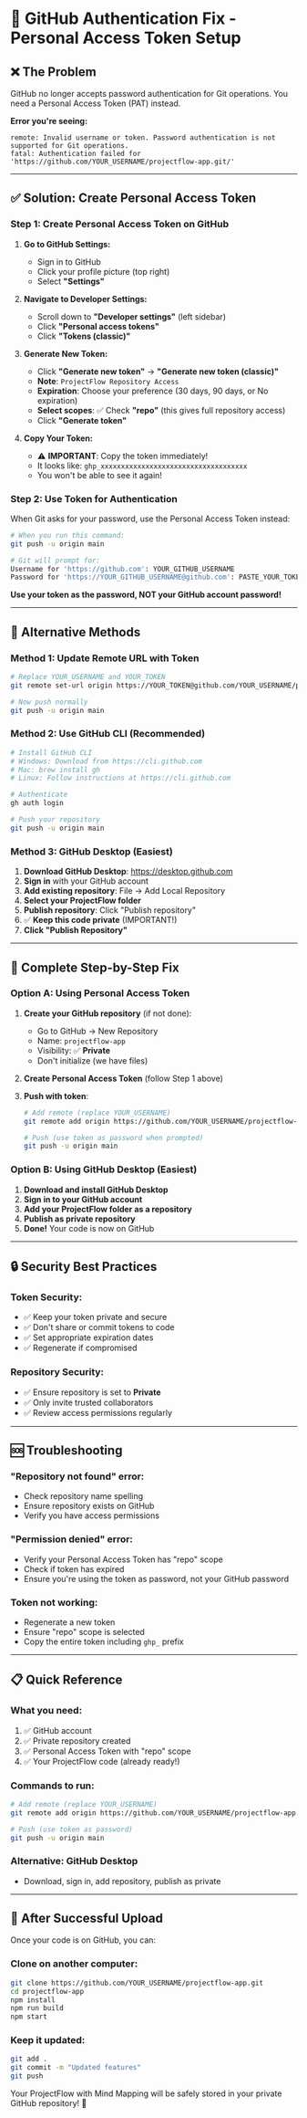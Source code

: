 # 🔐 GitHub Authentication Fix - Personal Access Token Setup

## ❌ The Problem
GitHub no longer accepts password authentication for Git operations. You need a Personal Access Token (PAT) instead.

**Error you're seeing:**
```
remote: Invalid username or token. Password authentication is not supported for Git operations.
fatal: Authentication failed for 'https://github.com/YOUR_USERNAME/projectflow-app.git/'
```

---

## ✅ Solution: Create Personal Access Token

### **Step 1: Create Personal Access Token on GitHub**

1. **Go to GitHub Settings:**
   - Sign in to GitHub
   - Click your profile picture (top right)
   - Select **"Settings"**

2. **Navigate to Developer Settings:**
   - Scroll down to **"Developer settings"** (left sidebar)
   - Click **"Personal access tokens"**
   - Click **"Tokens (classic)"**

3. **Generate New Token:**
   - Click **"Generate new token"** → **"Generate new token (classic)"**
   - **Note**: `ProjectFlow Repository Access`
   - **Expiration**: Choose your preference (30 days, 90 days, or No expiration)
   - **Select scopes**: ✅ Check **"repo"** (this gives full repository access)
   - Click **"Generate token"**

4. **Copy Your Token:**
   - ⚠️ **IMPORTANT**: Copy the token immediately!
   - It looks like: `ghp_xxxxxxxxxxxxxxxxxxxxxxxxxxxxxxxxxxxx`
   - You won't be able to see it again!

### **Step 2: Use Token for Authentication**

When Git asks for your password, use the Personal Access Token instead:

```bash
# When you run this command:
git push -u origin main

# Git will prompt for:
Username for 'https://github.com': YOUR_GITHUB_USERNAME
Password for 'https://YOUR_GITHUB_USERNAME@github.com': PASTE_YOUR_TOKEN_HERE
```

**Use your token as the password, NOT your GitHub account password!**

---

## 🚀 Alternative Methods

### **Method 1: Update Remote URL with Token**
```bash
# Replace YOUR_USERNAME and YOUR_TOKEN
git remote set-url origin https://YOUR_TOKEN@github.com/YOUR_USERNAME/projectflow-app.git

# Now push normally
git push -u origin main
```

### **Method 2: Use GitHub CLI (Recommended)**
```bash
# Install GitHub CLI
# Windows: Download from https://cli.github.com
# Mac: brew install gh
# Linux: Follow instructions at https://cli.github.com

# Authenticate
gh auth login

# Push your repository
git push -u origin main
```

### **Method 3: GitHub Desktop (Easiest)**
1. **Download GitHub Desktop**: https://desktop.github.com
2. **Sign in** with your GitHub account
3. **Add existing repository**: File → Add Local Repository
4. **Select your ProjectFlow folder**
5. **Publish repository**: Click "Publish repository"
6. ✅ **Keep this code private** (IMPORTANT!)
7. **Click "Publish Repository"**

---

## 🔧 Complete Step-by-Step Fix

### **Option A: Using Personal Access Token**

1. **Create your GitHub repository** (if not done):
   - Go to GitHub → New Repository
   - Name: `projectflow-app`
   - Visibility: ✅ **Private**
   - Don't initialize (we have files)

2. **Create Personal Access Token** (follow Step 1 above)

3. **Push with token**:
   ```bash
   # Add remote (replace YOUR_USERNAME)
   git remote add origin https://github.com/YOUR_USERNAME/projectflow-app.git
   
   # Push (use token as password when prompted)
   git push -u origin main
   ```

### **Option B: Using GitHub Desktop (Easiest)**

1. **Download and install GitHub Desktop**
2. **Sign in to your GitHub account**
3. **Add your ProjectFlow folder as a repository**
4. **Publish as private repository**
5. **Done!** Your code is now on GitHub

---

## 🔒 Security Best Practices

### **Token Security:**
- ✅ Keep your token private and secure
- ✅ Don't share or commit tokens to code
- ✅ Set appropriate expiration dates
- ✅ Regenerate if compromised

### **Repository Security:**
- ✅ Ensure repository is set to **Private**
- ✅ Only invite trusted collaborators
- ✅ Review access permissions regularly

---

## 🆘 Troubleshooting

### **"Repository not found" error:**
- Check repository name spelling
- Ensure repository exists on GitHub
- Verify you have access permissions

### **"Permission denied" error:**
- Verify your Personal Access Token has "repo" scope
- Check if token has expired
- Ensure you're using the token as password, not your GitHub password

### **Token not working:**
- Regenerate a new token
- Ensure "repo" scope is selected
- Copy the entire token including `ghp_` prefix

---

## 📋 Quick Reference

### **What you need:**
1. ✅ GitHub account
2. ✅ Private repository created
3. ✅ Personal Access Token with "repo" scope
4. ✅ Your ProjectFlow code (already ready!)

### **Commands to run:**
```bash
# Add remote (replace YOUR_USERNAME)
git remote add origin https://github.com/YOUR_USERNAME/projectflow-app.git

# Push (use token as password)
git push -u origin main
```

### **Alternative: GitHub Desktop**
- Download, sign in, add repository, publish as private

---

## 🎯 After Successful Upload

Once your code is on GitHub, you can:

### **Clone on another computer:**
```bash
git clone https://github.com/YOUR_USERNAME/projectflow-app.git
cd projectflow-app
npm install
npm run build
npm start
```

### **Keep it updated:**
```bash
git add .
git commit -m "Updated features"
git push
```

Your ProjectFlow with Mind Mapping will be safely stored in your private GitHub repository! 🚀
